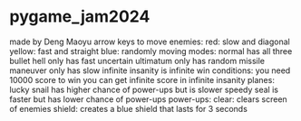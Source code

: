 # pygame_jam2024
made by Deng Maoyu
arrow keys to move
enemies:
   red: slow and diagonal 
   yellow: fast and straight
   blue: randomly moving
modes:
  normal has all three
  bullet hell only has fast
  uncertain ultimatum only has random
  missile maneuver only has slow
  infinite insanity is infinite
win conditions:
  you need 10000 score to win
  you can get infinite score in infinite insanity
planes:
  lucky snail has higher chance of power-ups but is slower
  speedy seal is faster but has lower chance of power-ups
power-ups:
  clear: clears screen of enemies
  shield: creates a blue shield that lasts for 3 seconds

